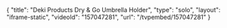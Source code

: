 {
    "title": "Deki Products Dry & Go Umbrella Holder",
    "type": "solo",
    "layout": "iframe-static",
    "videoId": "157047281",
    "url": "\/tvpembed\/157047281"
}